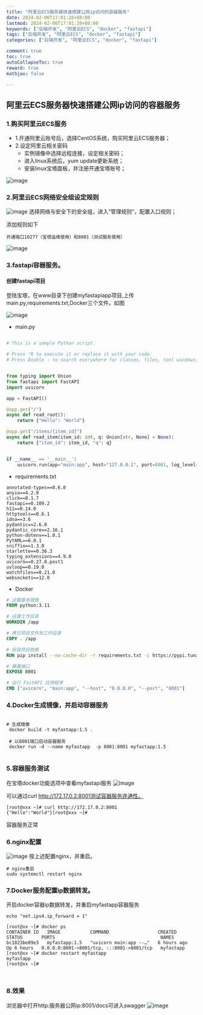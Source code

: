 ```yaml
---
title: "阿里云ECS服务器快速搭建公网ip访问的容器服务"
date: 2024-02-06T17:01:28+08:00
lastmod: 2024-02-06T17:01:28+08:00
keywords: ["后端开发", "阿里云ECS", "docker", "fastapi"]
tags: ["后端开发", "阿里云ECS", "docker", "fastapi"]
categories: ["后端开发", "阿里云ECS", "docker", "fastapi"]

comment: true
toc: true
autoCollapseToc: true
reward: true
mathjax: false

---
```


<!--more-->

## 阿里云ECS服务器快速搭建公网ip访问的容器服务


### 1.购买阿里云ECS服务
* 1.开通阿里云账号后，选择CentOS系统，购买阿里云ECS服务器；
* 2.设定阿里云相关密码
  * 实例镜像中选择远程连接，设定相关密码；
  * 进入linux系统后，yum update更新系统；
  * 安装linux宝塔面板，并注册开通宝塔账号；
  


![image](../images/post/阿里云ECS服务器快速搭建公网ip访问的容器服务/ali_ecs_server.jpg)


### 2.阿里云ECS网络安全组设定规则

![image](../images/post/阿里云ECS服务器快速搭建公网ip访问的容器服务/ali_ecs_server_config_list.jpg)
选择网络与安全下的安全组，进入”管理规则“，配置入口规则；

添加规则如下

    开通端口10277（宝塔运维使用）和8001（测试服务使用）

![image](../images/post/阿里云ECS服务器快速搭建公网ip访问的容器服务/ali_ecs_server_config.jpg)

### 3.fastapi容器服务。

#### 创建fastapi项目
登陆宝塔，在www目录下创建myfastapiapp项目,上传main.py,requirements.txt,Docker三个文件。如图

![image](../images/post/阿里云ECS服务器快速搭建公网ip访问的容器服务/fastapiapp_docker_service.jpg)

* main.py

```python

# This is a sample Python script.

# Press ⌃R to execute it or replace it with your code.
# Press Double ⇧ to search everywhere for classes, files, tool windows, actions, and settings.


from typing import Union
from fastapi import FastAPI
import uvicorn

app = FastAPI()

@app.get("/")
async def read_root():
    return {"Hello": "World"}

@app.get("/items/{item_id}")
async def read_item(item_id: int, q: Union[str, None] = None):
    return {"item_id": item_id, "q": q}


if __name__ == '__main__':
    uvicorn.run(app="main:app", host="127.0.0.1", port=8001, log_level="debug", reload=True)


```

* requirements.txt

```text
annotated-types==0.6.0
anyio==4.2.0
click==8.1.7
fastapi==0.109.2
h11==0.14.0
httptools==0.6.1
idna==3.6
pydantic==2.6.0
pydantic_core==2.16.1
python-dotenv==1.0.1
PyYAML==6.0.1
sniffio==1.3.0
starlette==0.36.3
typing_extensions==4.9.0
uvicorn==0.27.0.post1
uvloop==0.19.0
watchfiles==0.21.0
websockets==12.0

```

* Docker

```dockerfile
# 设置基本镜像
FROM python:3.11

# 设置工作目录
WORKDIR /app

# 拷贝项目文件到工作目录
COPY . /app

# 安装项目依赖
RUN pip install --no-cache-dir -r requirements.txt -i https://pypi.tuna.tsinghua.edu.cn/simple/

# 暴露端口
EXPOSE 8001

# 运行 FastAPI 应用程序
CMD ["uvicorn", "main:app", "--host", "0.0.0.0", "--port", "8001"]

```

### 4.Docker生成镜像，并启动容器服务

```shell

# 生成镜像
 docker build -t myfastapp:1.5 . 
 
 # 以8001端口启动容器服务
 docker run -d --name myfastapp  -p 8001:8001 myfastapp:1.5
 
```

### 5.容器服务测试
在宝塔docker功能选项中查看myfastapi服务
![image](../images/post/阿里云ECS服务器快速搭建公网ip访问的容器服务/fastapi_docker_service_test.jpg)

可以通过curl http://172.17.0.2:8001测试容器服务连通性。

```shell
[root@xxx ~]# curl http://172.17.0.2:8001
{"Hello":"World"}[root@xxx ~]#

```

容器服务正常

### 6.nginx配置

![image](../images/post/阿里云ECS服务器快速搭建公网ip访问的容器服务/fastapi_nginx.jpg)
按上述配置nginx，并重启。
```shell
# nginx重启
sudo systemctl restart nginx
```

### 7.Docker服务配置ip数据转发。

开启docker容器ip数据转发，并重启myfastapp容器服务

```shell
echo "net.ipv4.ip_forward = 1" 

[root@xx ~]# docker ps
CONTAINER ID   IMAGE           COMMAND                  CREATED       STATUS       PORTS                                       NAMES
bc1823be09e3   myfastapp:1.5   "uvicorn main:app --…"   6 hours ago   Up 6 hours   0.0.0.0:8001->8001/tcp, :::8001->8001/tcp   myfastapp
[root@xx ~]# docker restart myfastapp 
myfastapp
[root@xx ~]# 



```



### 8.效果
浏览器中打开http:服务器公网ip:8001/docs可进入swagger
![image](../images/post/阿里云ECS服务器快速搭建公网ip访问的容器服务/fastapi_test_result.jpg)

